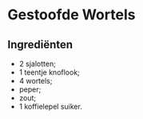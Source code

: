 # Gestoofde Wortels

## Ingrediënten

* 2 sjalotten;
* 1 teentje knoflook;
* 4 wortels;
* peper;
* zout;
* 1 koffielepel suiker.